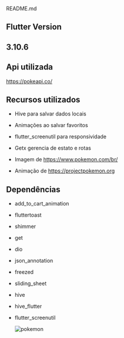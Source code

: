 README.md

## Flutter Version
## 3.10.6
## Api utilizada
https://pokeapi.co/


## Recursos utilizados

- Hive para salvar dados locais
- Animações ao salvar favoritos
- flutter_screenutil para responsividade
- Getx gerencia de estato e rotas

- Imagem de
  https://www.pokemon.com/br/ 

- Animação de
  https://projectpokemon.org

## Dependências

  - add_to_cart_animation
  - fluttertoast
  - shimmer
  - get
  - dio
  - json_annotation
  - freezed
  - sliding_sheet
  - hive
  - hive_flutter
  - flutter_screenutil

    
    
    ![pokemon](https://github.com/brunoh-android/pokeGuarani/assets/67665152/f32c6e50-98e5-4733-a92c-947eac2c796b)


